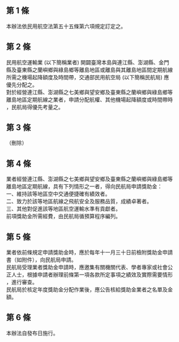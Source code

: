 第 1 條
-------
本辦法依民用航空法第五十五條第六項規定訂定之。

第 2 條
-------
民用航空運輸業 (以下簡稱業者) 開闢臺灣本島與連江縣、澎湖縣、金門  
縣及臺東縣之蘭嶼鄉與綠島鄉等離島地區或離島與其離島地區間定期航線  
所需之機場起降額度及時間帶，交通部民用航空局 (以下簡稱民航局) 應  
優先分配之。  
對於經營連江縣、澎湖縣之七美鄉與望安鄉及臺東縣之蘭嶼鄉與綠島鄉等  
離島地區定期航線之業者，申請分配航權、其他機場起降額度或時間帶時  
，民航局得優先考量之。

第 3 條
-------
（刪除）

第 4 條
-------
業者經營連江縣、澎湖縣之七美鄉與望安鄉及臺東縣之蘭嶼鄉與綠島鄉等  
離島地區定期航線，具有下列情形之一者，得向民航局申請獎助金：  
一、維持該等地區空中交通便捷確有績效者。  
二、致力於該等地區航線之飛航安全及服務品質，成績卓著者。  
三、其他對促進該等地區航空運輸水準有貢獻者。  
前項獎助金所需經費，由民航局循預算程序編列。

第 5 條
-------
業者依前條規定申請獎助金時，應於每年十一月三十日前檢附獎助金申請  
書（如附件），向民航局申請。  
民航局受理業者獎助金申請時，應邀集有關機關代表、學者專家或社會公  
正人士，根據申請者辦理前條第一項各款所定事項之績效及實際需要情形  
，進行審查。  
民航局於核定年度獎助金分配作業後，應公告核給獎助金業者之名單及金  
額。

第 6 條
-------
本辦法自發布日施行。


